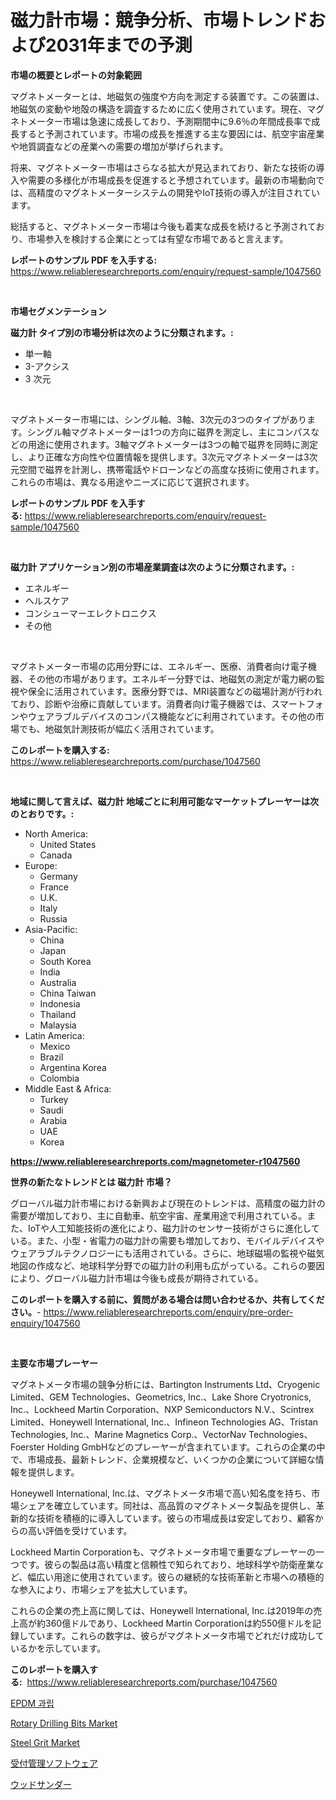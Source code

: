 <p><h1>磁力計市場：競争分析、市場トレンドおよび2031年までの予測</h1></p><p><strong>市場の概要とレポートの対象範囲</strong></p>
<p><p>マグネトメーターとは、地磁気の強度や方向を測定する装置です。この装置は、地磁気の変動や地殻の構造を調査するために広く使用されています。現在、マグネトメーター市場は急速に成長しており、予測期間中に9.6％の年間成長率で成長すると予測されています。市場の成長を推進する主な要因には、航空宇宙産業や地質調査などの産業への需要の増加が挙げられます。</p><p>将来、マグネトメーター市場はさらなる拡大が見込まれており、新たな技術の導入や需要の多様化が市場成長を促進すると予想されています。最新の市場動向では、高精度のマグネトメーターシステムの開発やIoT技術の導入が注目されています。</p><p>総括すると、マグネトメーター市場は今後も着実な成長を続けると予測されており、市場参入を検討する企業にとっては有望な市場であると言えます。</p></p>
<p><strong>レポートのサンプル PDF を入手する:</strong> <a href="https://www.reliableresearchreports.com/enquiry/request-sample/1047560">https://www.reliableresearchreports.com/enquiry/request-sample/1047560</a></p>
<p>&nbsp;</p>
<p><strong>市場セグメンテーション</strong></p>
<p><strong>磁力計 タイプ別の市場分析は次のように分類されます。:</strong></p>
<p><ul><li>単一軸</li><li>3-アクシス</li><li>3 次元</li></ul></p>
<p>&nbsp;</p>
<p><p>マグネトメーター市場には、シングル軸、3軸、3次元の3つのタイプがあります。シングル軸マグネトメーターは1つの方向に磁界を測定し、主にコンパスなどの用途に使用されます。3軸マグネトメーターは3つの軸で磁界を同時に測定し、より正確な方向性や位置情報を提供します。3次元マグネトメーターは3次元空間で磁界を計測し、携帯電話やドローンなどの高度な技術に使用されます。これらの市場は、異なる用途やニーズに応じて選択されます。</p></p>
<p><strong>レポートのサンプル PDF を入手する:</strong>&nbsp;<a href="https://www.reliableresearchreports.com/enquiry/request-sample/1047560">https://www.reliableresearchreports.com/enquiry/request-sample/1047560</a></p>
<p>&nbsp;</p>
<p><strong> 磁力計 アプリケーション別の市場産業調査は次のように分類されます。:</strong></p>
<p><ul><li>エネルギー</li><li>ヘルスケア</li><li>コンシューマーエレクトロニクス</li><li>その他</li></ul></p>
<p>&nbsp;</p>
<p><p>マグネトメーター市場の応用分野には、エネルギー、医療、消費者向け電子機器、その他の市場があります。エネルギー分野では、地磁気の測定が電力網の監視や保全に活用されています。医療分野では、MRI装置などの磁場計測が行われており、診断や治療に貢献しています。消費者向け電子機器では、スマートフォンやウェアラブルデバイスのコンパス機能などに利用されています。その他の市場でも、地磁気計測技術が幅広く活用されています。</p></p>
<p><strong>このレポートを購入する:</strong>&nbsp; <a href="https://www.reliableresearchreports.com/purchase/1047560">https://www.reliableresearchreports.com/purchase/1047560</a></p>
<p>&nbsp;</p>
<p><strong>地域に関して言えば、磁力計 地域ごとに利用可能なマーケットプレーヤーは次のとおりです。:</strong></p>
<p><ul>
    <li>
        North America:
        <ul>
            <li>United States</li>
            <li>Canada</li>
        </ul>
    </li>
    <li>
        Europe:
        <ul>
            <li>Germany</li>
            <li>France</li>
            <li>U.K.</li>
            <li>Italy</li>
            <li>Russia</li>
        </ul>
    </li>
    <li>
        Asia-Pacific:
        <ul>
            <li>China</li>
            <li>Japan</li>
            <li>South Korea</li>
            <li>India</li>
            <li>Australia</li>
            <li>China Taiwan</li>
            <li>Indonesia</li>
            <li>Thailand</li>
            <li>Malaysia</li>
        </ul>
    </li>
    <li>
        Latin America:
        <ul>
            <li>Mexico</li>
            <li>Brazil</li>
            <li>Argentina Korea</li>
            <li>Colombia</li>
        </ul>
    </li>
    <li>
        Middle East & Africa:
        <ul>
            <li>Turkey</li>
            <li>Saudi</li>
            <li>Arabia</li>
            <li>UAE</li>
            <li>Korea</li>
        </ul>
    </li>
    </ul></p>
<p><strong><a href="https://www.reliableresearchreports.com/magnetometer-r1047560">https://www.reliableresearchreports.com/magnetometer-r1047560</a></strong>&nbsp;</p>
<p><strong>世界の新たなトレンドとは 磁力計 市場？</strong></p>
<p><p>グローバル磁力計市場における新興および現在のトレンドは、高精度の磁力計の需要が増加しており、主に自動車、航空宇宙、産業用途で利用されている。また、IoTや人工知能技術の進化により、磁力計のセンサー技術がさらに進化している。また、小型・省電力の磁力計の需要も増加しており、モバイルデバイスやウェアラブルテクノロジーにも活用されている。さらに、地球磁場の監視や磁気地図の作成など、地球科学分野での磁力計の利用も広がっている。これらの要因により、グローバル磁力計市場は今後も成長が期待されている。</p></p>
<p><strong>このレポートを購入する前に、質問がある場合は問い合わせるか、共有してください。</strong>- <a href="https://www.reliableresearchreports.com/enquiry/pre-order-enquiry/1047560">https://www.reliableresearchreports.com/enquiry/pre-order-enquiry/1047560</a></p>
<p>&nbsp;</p>
<p><strong>主要な市場プレーヤー</strong></p>
<p><p>マグネトメータ市場の競争分析には、Bartington Instruments Ltd、Cryogenic Limited、GEM Technologies、Geometrics, Inc.、Lake Shore Cryotronics, Inc.、Lockheed Martin Corporation、NXP Semiconductors N.V.、Scintrex Limited、Honeywell International, Inc.、Infineon Technologies AG、Tristan Technologies, Inc.、Marine Magnetics Corp.、VectorNav Technologies、Foerster Holding GmbHなどのプレーヤーが含まれています。これらの企業の中で、市場成長、最新トレンド、企業規模など、いくつかの企業について詳細な情報を提供します。</p><p>Honeywell International, Inc.は、マグネトメータ市場で高い知名度を持ち、市場シェアを確立しています。同社は、高品質のマグネトメータ製品を提供し、革新的な技術を積極的に導入しています。彼らの市場成長は安定しており、顧客からの高い評価を受けています。</p><p>Lockheed Martin Corporationも、マグネトメータ市場で重要なプレーヤーの一つです。彼らの製品は高い精度と信頼性で知られており、地球科学や防衛産業など、幅広い用途に使用されています。彼らの継続的な技術革新と市場への積極的な参入により、市場シェアを拡大しています。</p><p>これらの企業の売上高に関しては、Honeywell International, Inc.は2019年の売上高が約360億ドルであり、Lockheed Martin Corporationは約550億ドルを記録しています。これらの数字は、彼らがマグネトメータ市場でどれだけ成功しているかを示しています。</p></p>
<p><strong>このレポートを購入する:</strong>&nbsp;&nbsp;<a href="https://www.reliableresearchreports.com/purchase/1047560">https://www.reliableresearchreports.com/purchase/1047560</a></p>
<p><p><a href="https://github.com/TimmyMann6767/Market-Research-Report-List-1/blob/main/414490524804.md">EPDM 과립</a></p><p><a href="https://github.com/Airanohannonzb68e5pb53oc1/Market-Research-Report-List-2/blob/main/rotary-drilling-bits-market.md">Rotary Drilling Bits Market</a></p><p><a href="https://www.linkedin.com/pulse/steel-grit-market-size-growth-outlook-from-2024-2031-projecting-7fcxc?trackingId=z6SvDnoU37KINWSMtNZbrw%3D%3D">Steel Grit Market</a></p><p><a href="https://github.com/EstelWisozk1/Market-Research-Report-List-1/blob/main/195926626808.md">受付管理ソフトウェア</a></p><p><a href="https://github.com/wkuactfdzwizk06/Market-Research-Report-List-1/blob/main/823375626809.md">ウッドサンダー</a></p></p>